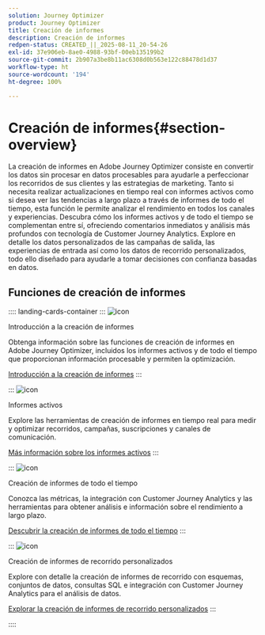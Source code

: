 ```yaml
---
solution: Journey Optimizer
product: Journey Optimizer
title: Creación de informes
description: Creación de informes
redpen-status: CREATED_||_2025-08-11_20-54-26
exl-id: 37e906eb-8ae0-4988-93bf-00eb135199b2
source-git-commit: 2b907a3be8b11ac6308d0b563e122c88478d1d37
workflow-type: ht
source-wordcount: '194'
ht-degree: 100%

---
```


# Creación de informes{#section-overview}

La creación de informes en Adobe Journey Optimizer consiste en convertir los datos sin procesar en datos procesables para ayudarle a perfeccionar los recorridos de sus clientes y las estrategias de marketing. Tanto si necesita realizar actualizaciones en tiempo real con informes activos como si desea ver las tendencias a largo plazo a través de informes de todo el tiempo, esta función le permite analizar el rendimiento en todos los canales y experiencias. Descubra cómo los informes activos y de todo el tiempo se complementan entre sí, ofreciendo comentarios inmediatos y análisis más profundos con tecnología de Customer Journey Analytics. Explore en detalle los datos personalizados de las campañas de salida, las experiencias de entrada así como los datos de recorrido personalizados, todo ello diseñado para ayudarle a tomar decisiones con confianza basadas en datos.

## Funciones de creación de informes

:::: landing-cards-container
:::
![icon](https://cdn.experienceleague.adobe.com/icons/book.svg?lang=es)

Introducción a la creación de informes

Obtenga información sobre las funciones de creación de informes en Adobe Journey Optimizer, incluidos los informes activos y de todo el tiempo que proporcionan información procesable y permiten la optimización.

[Introducción a la creación de informes](../using/reports/gs-reports.md)
:::

:::
![icon](https://cdn.experienceleague.adobe.com/icons/chart-line.svg?lang=es)

Informes activos

Explore las herramientas de creación de informes en tiempo real para medir y optimizar recorridos, campañas, suscripciones y canales de comunicación.

[Más información sobre los informes activos](live-report-landing-page.md)
:::

:::
![icon](https://cdn.experienceleague.adobe.com/icons/list-check.svg?lang=es)

Creación de informes de todo el tiempo

Conozca las métricas, la integración con Customer Journey Analytics y las herramientas para obtener análisis e información sobre el rendimiento a largo plazo.

[Descubrir la creación de informes de todo el tiempo](channel-report-landing-page.md)
:::

:::
![icon](https://cdn.experienceleague.adobe.com/icons/code-branch.svg?lang=es)

Creación de informes de recorrido personalizados

Explore con detalle la creación de informes de recorrido con esquemas, conjuntos de datos, consultas SQL e integración con Customer Journey Analytics para el análisis de datos.

[Explorar la creación de informes de recorrido personalizados](reports-landing-page.md)
:::

::::
